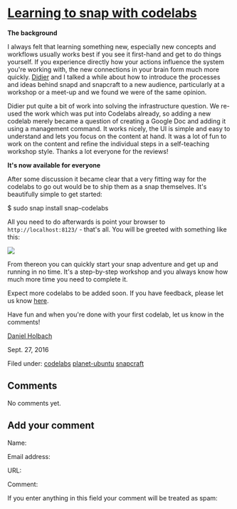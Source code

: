 





#  [Learning to snap with codelabs](/en/blog/2016/09/27/learning-to-snap-with-codelabs/)

**The background**

I always felt that learning something new, especially new concepts and
workflows usually works best if you see it first-hand and get to do things
yourself. If you experience directly how your actions influence the system
you're working with, the new connections in your brain form much more quickly.
[Didier](http://blog.didrocks.fr/) and I talked a while about how to introduce
the processes and ideas behind snapd and snapcraft to a new audience,
particularly at a workshop or a meet-up and we found we were of the same
opinion.

Didier put quite a bit of work into solving the infrastructure question. We
re-used the work which was put into Codelabs already, so adding a new codelab
merely became a question of creating a Google Doc and adding it using a
management command. It works nicely, the UI is simple and easy to understand
and lets you focus on the content at hand. It was a lot of fun to work on the
content and refine the individual steps in a self-teaching workshop style.
Thanks a lot everyone for the reviews!

**It's now available for everyone**

After some discussion it became clear that a very fitting way for the codelabs
to go out would be to ship them as a snap themselves. It's beautifully simple
to get started:

$ sudo snap install snap-codelabs

All you need to do afterwards is point your browser to
`http://localhost:8123/` - that's all. You will be greeted with something like
this:

![](http://i.imgur.com/81LpGC6.png)

From thereon you can quickly start your snap adventure and get up and running
in no time. It's a step-by-step workshop and you always know how much more
time you need to complete it.

Expect more codelabs to be added soon. If you have feedback, please let us
know [here](https://github.com/ubuntu/codelabs).

Have fun and when you're done with your first codelab, let us know in the
comments!

[Daniel Holbach](/en/blog/authors/dholbach/)

Sept. 27, 2016

Filed under: [codelabs](/en/blog/tags/codelabs/) [planet-ubuntu](/en/blog/tags/planet-ubuntu/) [snapcraft](/en/blog/tags/snapcraft/)





## Comments

No comments yet.

## Add your comment

Name:

Email address:

URL:

Comment:

If you enter anything in this field your comment will be treated as spam:





